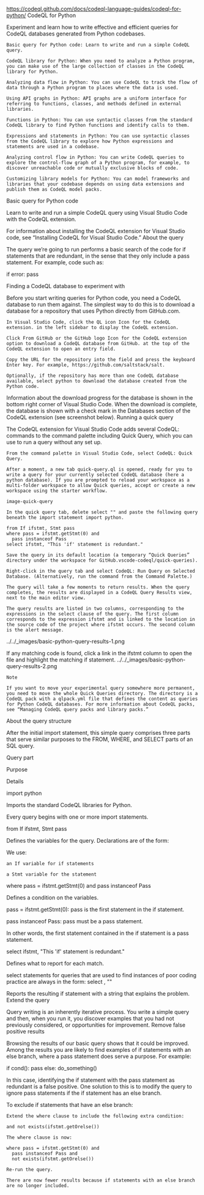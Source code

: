 https://codeql.github.com/docs/codeql-language-guides/codeql-for-python/
CodeQL for Python

Experiment and learn how to write effective and efficient queries for CodeQL databases generated from Python codebases.

    Basic query for Python code: Learn to write and run a simple CodeQL query.

    CodeQL library for Python: When you need to analyze a Python program, you can make use of the large collection of classes in the CodeQL library for Python.

    Analyzing data flow in Python: You can use CodeQL to track the flow of data through a Python program to places where the data is used.

    Using API graphs in Python: API graphs are a uniform interface for referring to functions, classes, and methods defined in external libraries.

    Functions in Python: You can use syntactic classes from the standard CodeQL library to find Python functions and identify calls to them.

    Expressions and statements in Python: You can use syntactic classes from the CodeQL library to explore how Python expressions and statements are used in a codebase.

    Analyzing control flow in Python: You can write CodeQL queries to explore the control-flow graph of a Python program, for example, to discover unreachable code or mutually exclusive blocks of code.

    Customizing library models for Python: You can model frameworks and libraries that your codebase depends on using data extensions and publish them as CodeQL model packs.

Basic query for Python code

Learn to write and run a simple CodeQL query using Visual Studio Code with the CodeQL extension.

For information about installing the CodeQL extension for Visual Studio code, see “Installing CodeQL for Visual Studio Code.”
About the query

The query we’re going to run performs a basic search of the code for if statements that are redundant, in the sense that they only include a pass statement. For example, code such as:

if error: pass

Finding a CodeQL database to experiment with

Before you start writing queries for Python code, you need a CodeQL database to run them against. The simplest way to do this is to download a database for a repository that uses Python directly from GitHub.com.

    In Visual Studio Code, click the QL icon Icon for the CodeQL extension. in the left sidebar to display the CodeQL extension.

    Click From GitHub or the GitHub logo Icon for the CodeQL extension option to download a CodeQL database from GitHub. at the top of the CodeQL extension to open an entry field.

    Copy the URL for the repository into the field and press the keyboard Enter key. For example, https://github.com/saltstack/salt.

    Optionally, if the repository has more than one CodeQL database available, select python to download the database created from the Python code.

Information about the download progress for the database is shown in the bottom right corner of Visual Studio Code. When the download is complete, the database is shown with a check mark in the Databases section of the CodeQL extension (see screenshot below).
Running a quick query

The CodeQL extension for Visual Studio Code adds several CodeQL: commands to the command palette including Quick Query, which you can use to run a query without any set up.

    From the command palette in Visual Studio Code, select CodeQL: Quick Query.

    After a moment, a new tab quick-query.ql is opened, ready for you to write a query for your currently selected CodeQL database (here a python database). If you are prompted to reload your workspace as a multi-folder workspace to allow Quick queries, accept or create a new workspace using the starter workflow.

    image-quick-query

    In the quick query tab, delete select "" and paste the following query beneath the import statement import python.

    from If ifstmt, Stmt pass
    where pass = ifstmt.getStmt(0) and
      pass instanceof Pass
    select ifstmt, "This 'if' statement is redundant."

    Save the query in its default location (a temporary “Quick Queries” directory under the workspace for GitHub.vscode-codeql/quick-queries).

    Right-click in the query tab and select CodeQL: Run Query on Selected Database. (Alternatively, run the command from the Command Palette.)

    The query will take a few moments to return results. When the query completes, the results are displayed in a CodeQL Query Results view, next to the main editor view.

    The query results are listed in two columns, corresponding to the expressions in the select clause of the query. The first column corresponds to the expression ifstmt and is linked to the location in the source code of the project where ifstmt occurs. The second column is the alert message.

../../\_images/basic-python-query-results-1.png

If any matching code is found, click a link in the ifstmt column to open the file and highlight the matching if statement.
../../\_images/basic-python-query-results-2.png

    Note

    If you want to move your experimental query somewhere more permanent, you need to move the whole Quick Queries directory. The directory is a CodeQL pack with a qlpack.yml file that defines the content as queries for Python CodeQL databases. For more information about CodeQL packs, see “Managing CodeQL query packs and library packs.”

About the query structure

After the initial import statement, this simple query comprises three parts that serve similar purposes to the FROM, WHERE, and SELECT parts of an SQL query.

Query part

Purpose

Details

import python

Imports the standard CodeQL libraries for Python.

Every query begins with one or more import statements.

from If ifstmt, Stmt pass

Defines the variables for the query. Declarations are of the form: <type> <variable name>

We use:

    an If variable for if statements

    a Stmt variable for the statement

where pass = ifstmt.getStmt(0) and pass instanceof Pass

Defines a condition on the variables.

pass = ifstmt.getStmt(0): pass is the first statement in the if statement.

pass instanceof Pass: pass must be a pass statement.

In other words, the first statement contained in the if statement is a pass statement.

select ifstmt, "This 'if' statement is redundant."

Defines what to report for each match.

select statements for queries that are used to find instances of poor coding practice are always in the form: select <program element>, "<alert message>"

Reports the resulting if statement with a string that explains the problem.
Extend the query

Query writing is an inherently iterative process. You write a simple query and then, when you run it, you discover examples that you had not previously considered, or opportunities for improvement.
Remove false positive results

Browsing the results of our basic query shows that it could be improved. Among the results you are likely to find examples of if statements with an else branch, where a pass statement does serve a purpose. For example:

if cond():
pass
else:
do_something()

In this case, identifying the if statement with the pass statement as redundant is a false positive. One solution to this is to modify the query to ignore pass statements if the if statement has an else branch.

To exclude if statements that have an else branch:

    Extend the where clause to include the following extra condition:

    and not exists(ifstmt.getOrelse())

    The where clause is now:

    where pass = ifstmt.getStmt(0) and
      pass instanceof Pass and
      not exists(ifstmt.getOrelse())

    Re-run the query.

    There are now fewer results because if statements with an else branch are no longer included.
